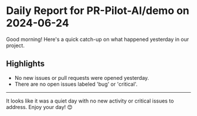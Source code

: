 # Daily Report for PR-Pilot-AI/demo on 2024-06-24

Good morning! Here's a quick catch-up on what happened yesterday in our project.

## Highlights
- No new issues or pull requests were opened yesterday.
- There are no open issues labeled 'bug' or 'critical'.

---

It looks like it was a quiet day with no new activity or critical issues to address. Enjoy your day! 😊